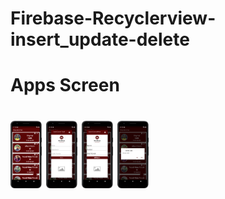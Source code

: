 # Firebase-Recyclerview-insert_update-delete
<h1>Apps Screen<h1>
<img src="./Screenshot/homepage.png" width="10%">
<img src="./Screenshot/insert data.png" width="10%">
<img src="./Screenshot/update data.png" width="10%">
<img src="./Screenshot/delete data.png" width="10%"
